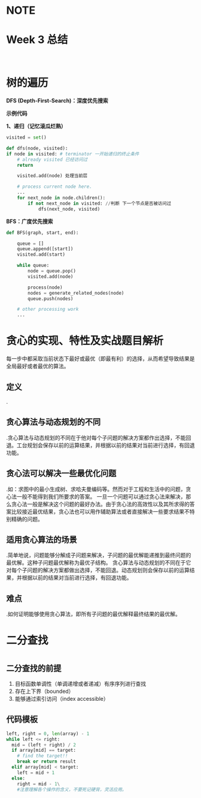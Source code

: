 # NOTE

  <h1>Week 3 总结</h1>

<br>

<h1> 树的遍历</h1>

**DFS (Depth-First-Search)：深度优先搜索**

**示例代码**

**1、递归（记忆滚瓜烂熟）**

```python
visited = set() 

def dfs(node, visited):
if node in visited: # terminator 一开始递归的终止条件
	# already visited 已经访问过
	return 

	visited.add(node) 处理当前层

	# process current node here. 
	...
	for next_node in node.children(): 
		if not next_node in visited: //判断 下一个节点是否被访问过
			dfs(next_node, visited)
```

**BFS：广度优先搜索**

```python
def BFS(graph, start, end):

	queue = [] 
	queue.append([start]) 
	visited.add(start)

	while queue: 
		node = queue.pop() 
		visited.add(node)

		process(node) 
		nodes = generate_related_nodes(node) 
		queue.push(nodes)

	# other processing work 
	...
```

<h1>贪心的实现、特性及实战题目解析</h1>

每一步中都采取当前状态下最好或最优（即最有利）的选择，从而希望导致结果是全局最好或者最优的算法。

<h2> 定义</h2>.

<h2>贪心算法与动态规划的不同 </h2>.贪心算法与动态规划的不同在于他对每个子问题的解决方案都作出选择，不能回退。工台规划会保存以前的运算结果，并根据以前的结果对当前进行选择，有回退功能。



<h2> 贪心法可以解决一些最优化问题</h2>.如：求图中的最小生成树、求哈夫曼编码等。然而对于工程和生活中的问题，贪心法一般不能得到我们所要求的答案。
一旦一个问题可以通过贪心法来解决，那么贪心法一般是解决这个问题的最好办法。由于贪心法的高效性以及其所求得的答案比较接近最优结果，贪心法也可以用作辅助算法或者直接解决一些要求结果不特别精确的问题。

<h2> 适用贪心算法的场景</h2>.简单地说，问题能够分解成子问题来解决，子问题的最优解能递推到最终问题的最优解。这种子问题最优解称为最优子结构。
贪心算法与动态规划的不同在于它对每个子问题的解决方案都做出选择，不能回退。动态规划则会保存以前的运算结果，并根据以前的结果对当前进行选择，有回退功能。

<h2> 难点</h2>.如何证明能够使用贪心算法，即所有子问题的最优解释最终结果的最优解。





<h1>二分查找 <h1>
    <h2>
        二分查找的前提
    </h2>

1. 目标函数单调性（单调递增或者递减）有序序列进行查找
2. 存在上下界（bounded）
3. 能够通过索引访问（index accessible）

<h2>代码模板</h2>

```python
left, right = 0, len(array) - 1 
while left <= right: 
  mid = (left + right) / 2 
  if array[mid] == target: 
    # find the target!! 
    break or return result 
  elif array[mid] < target: 
    left = mid + 1 
  else: 
    right = mid - 1\
    #注意理解各个操作的含义，不要死记硬背，灵活应用。

```

